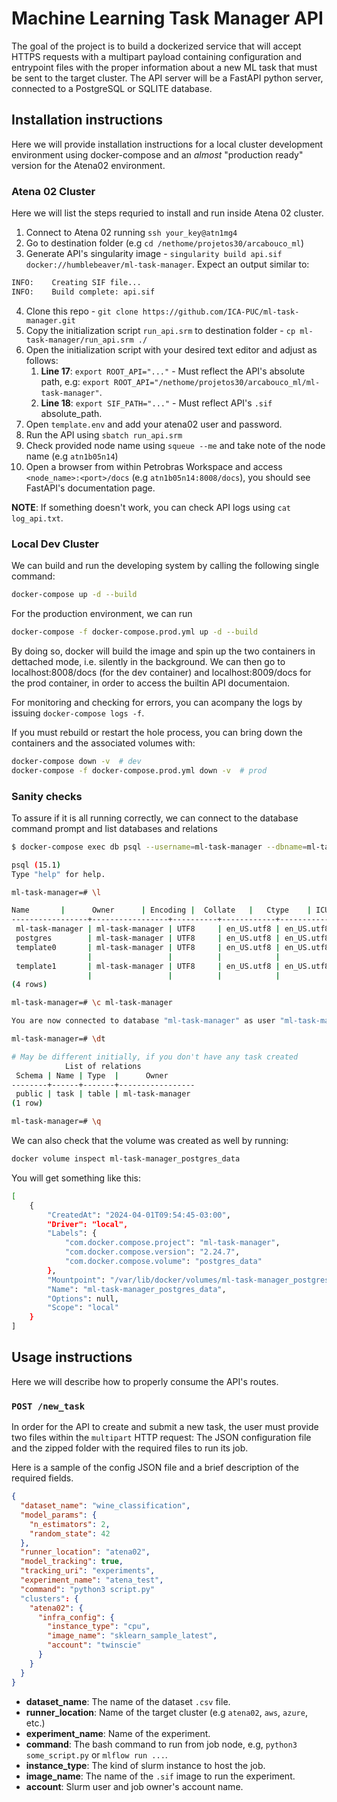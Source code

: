 # Machine Learning Task Manager API

The goal of the project is to build a dockerized service that will accept HTTPS requests with a multipart payload containing configuration and entrypoint files with the proper information about a new ML task that must be sent to the target cluster. The API server will be a FastAPI python server, connected to a PostgreSQL or SQLITE database.

## Installation instructions

Here we will provide installation instructions for a local cluster development environment using docker-compose and an *almost* "production ready" version for the Atena02 environment.

### Atena 02 Cluster

Here we will list the steps requried to install and run inside Atena 02 cluster.

1. Connect to Atena 02 running `ssh your_key@atn1mg4`
2. Go to destination folder (e.g `cd /nethome/projetos30/arcabouco_ml`)
3. Generate API's singularity image - `singularity build api.sif docker://humblebeaver/ml-task-manager`. Expect an output similar to:

```bash
INFO:    Creating SIF file...
INFO:    Build complete: api.sif
```

4. Clone this repo - `git clone https://github.com/ICA-PUC/ml-task-manager.git`
5. Copy the initialization script `run_api.srm` to destination folder - `cp ml-task-manager/run_api.srm ./`
6. Open the initialization script with your desired text editor and adjust as follows:
   1. **Line 17**: `export ROOT_API="..."` - Must reflect the API's absolute path, e.g:
  `export ROOT_API="/nethome/projetos30/arcabouco_ml/ml-task-manager"`.
   2. **Line 18**: `export SIF_PATH="..."` - Must reflect API's `.sif` absolute_path.
1. Open `template.env` and add your atena02 user and password.
2. Run the API using `sbatch run_api.srm`
3. Check provided node name using `squeue --me` and take note of the node name (e.g `atn1b05n14`)
4. Open a browser from within Petrobras Workspace and access `<node_name>:<port>/docs` (e.g `atn1b05n14:8008/docs`), you should see FastAPI's documentation page.

**NOTE**: If something doesn't work, you can check API logs using `cat log_api.txt`.

### Local Dev Cluster

We can build and run the developing system by calling the following single command:

```bash
docker-compose up -d --build
```

For the production environment, we can run

```bash
docker-compose -f docker-compose.prod.yml up -d --build
```

By doing so, docker will build the image and spin up the two containers in dettached mode, i.e. silently in the background. We can then go to localhost:8008/docs (for the dev container) and localhost:8009/docs for the prod container, in order to access the builtin API documentaion.

For monitoring and checking for errors, you can acompany the logs by issuing `docker-compose logs -f`.

If you must rebuild or restart the hole process, you can bring down the containers and the associated volumes with:

```bash
docker-compose down -v  # dev
docker-compose -f docker-compose.prod.yml down -v  # prod
```

### Sanity checks

To assure if it is all running correctly, we can connect to the database command prompt and list databases and relations

```bash
$ docker-compose exec db psql --username=ml-task-manager --dbname=ml-task-manager

psql (15.1)
Type "help" for help.

ml-task-manager=# \l

Name       |      Owner      | Encoding |  Collate   |   Ctype    | ICU Locale | Locale Provider |            Access privileges            
-----------------+-----------------+----------+------------+------------+------------+-----------------+-----------------------------------------
 ml-task-manager | ml-task-manager | UTF8     | en_US.utf8 | en_US.utf8 |            | libc            | 
 postgres        | ml-task-manager | UTF8     | en_US.utf8 | en_US.utf8 |            | libc            | 
 template0       | ml-task-manager | UTF8     | en_US.utf8 | en_US.utf8 |            | libc            | =c/"ml-task-manager"                   +
                 |                 |          |            |            |            |                 | "ml-task-manager"=CTc/"ml-task-manager"
 template1       | ml-task-manager | UTF8     | en_US.utf8 | en_US.utf8 |            | libc            | =c/"ml-task-manager"                   +
                 |                 |          |            |            |            |                 | "ml-task-manager"=CTc/"ml-task-manager"
(4 rows)

ml-task-manager=# \c ml-task-manager

You are now connected to database "ml-task-manager" as user "ml-task-manager".

ml-task-manager=# \dt

# May be different initially, if you don't have any task created
            List of relations
 Schema | Name | Type  |      Owner      
--------+------+-------+-----------------
 public | task | table | ml-task-manager
(1 row)

ml-task-manager=# \q
```

We can also check that the volume was created as well by running:

```bash
docker volume inspect ml-task-manager_postgres_data
```

You will get something like this:

```bash
[
    {
        "CreatedAt": "2024-04-01T09:54:45-03:00",
        "Driver": "local",
        "Labels": {
            "com.docker.compose.project": "ml-task-manager",
            "com.docker.compose.version": "2.24.7",
            "com.docker.compose.volume": "postgres_data"
        },
        "Mountpoint": "/var/lib/docker/volumes/ml-task-manager_postgres_data/_data",
        "Name": "ml-task-manager_postgres_data",
        "Options": null,
        "Scope": "local"
    }
]
```

## Usage instructions

Here we will describe how to properly consume the API's routes.

### `POST /new_task`

In order for the API to create and submit a new task, the user must provide two files within the `multipart` HTTP request: The JSON configuration file and the zipped folder with the required files to run its job.

Here is a sample of the config JSON file and a brief description of the required fields.

```JSON
{
  "dataset_name": "wine_classification",
  "model_params": {
    "n_estimators": 2,
    "random_state": 42
  },
  "runner_location": "atena02",
  "model_tracking": true,
  "tracking_uri": "experiments",
  "experiment_name": "atena_test",
  "command": "python3 script.py"
  "clusters": {
    "atena02": {
      "infra_config": {
        "instance_type": "cpu",
        "image_name": "sklearn_sample_latest",
        "account": "twinscie"
      }
    }
  }
}
```

- **dataset_name**: The name of the dataset `.csv` file.
- **runner_location**: Name of the target cluster (e.g `atena02`, `aws`, `azure`, etc.)
- **experiment_name**: Name of the experiment.
- **command**: The bash command to run from job node, e.g, `python3 some_script.py` or `mlflow run ...`.
- **instance_type**: The kind of slurm instance to host the job.
- **image_name**: The name of the `.sif` image to run the experiment.
- **account**: Slurm user and job owner's account name.
